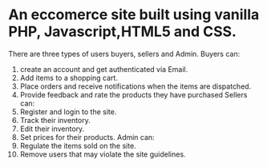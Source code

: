 # An eccomerce site built using vanilla PHP, Javascript,HTML5 and CSS.
There are three types of users buyers, sellers and Admin.
Buyers can:
1. create an account and get authenticated via Email.
2. Add items to a shopping cart.
3. Place orders and receive notifications when the items are dispatched.
4. Provide feedback and rate the products they have purchased
Sellers can:
1. Register and login to the site. 
2. Track their inventory. 
3. Edit their inventory.
4. Set prices for their products.
Admin can:
1. Regulate the items sold on the site.
2. Remove users that may violate the site guidelines.
